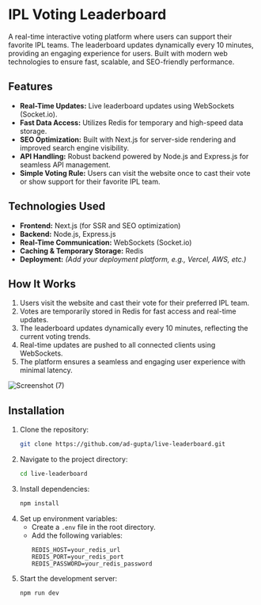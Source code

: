 # IPL Voting Leaderboard

A real-time interactive voting platform where users can support their favorite IPL teams. The leaderboard updates dynamically every 10 minutes, providing an engaging experience for users. Built with modern web technologies to ensure fast, scalable, and SEO-friendly performance.

## Features
- **Real-Time Updates:** Live leaderboard updates using WebSockets (Socket.io).
- **Fast Data Access:** Utilizes Redis for temporary and high-speed data storage.
- **SEO Optimization:** Built with Next.js for server-side rendering and improved search engine visibility.
- **API Handling:** Robust backend powered by Node.js and Express.js for seamless API management.
- **Simple Voting Rule:** Users can visit the website once to cast their vote or show support for their favorite IPL team.

## Technologies Used
- **Frontend:** Next.js (for SSR and SEO optimization)
- **Backend:** Node.js, Express.js
- **Real-Time Communication:** WebSockets (Socket.io)
- **Caching & Temporary Storage:** Redis
- **Deployment:** *(Add your deployment platform, e.g., Vercel, AWS, etc.)*

## How It Works
1. Users visit the website and cast their vote for their preferred IPL team.
2. Votes are temporarily stored in Redis for fast access and real-time updates.
3. The leaderboard updates dynamically every 10 minutes, reflecting the current voting trends.
4. Real-time updates are pushed to all connected clients using WebSockets.
5. The platform ensures a seamless and engaging user experience with minimal latency.

![Screenshot (7)](https://github.com/user-attachments/assets/c2163c41-7a51-403d-a8da-894f4dab04f4)


## Installation
1. Clone the repository:
    ```bash
    git clone https://github.com/ad-gupta/live-leaderboard.git
    ```
2. Navigate to the project directory:
    ```bash
    cd live-leaderboard
    ```
3. Install dependencies:
    ```bash
    npm install
    ```
4. Set up environment variables:
    - Create a `.env` file in the root directory.
    - Add the following variables:
        ```plaintext
        REDIS_HOST=your_redis_url
        REDIS_PORT=your_redis_port
        REDIS_PASSWORD=your_redis_password
        ```
5. Start the development server:
    ```bash
    npm run dev
    ```
